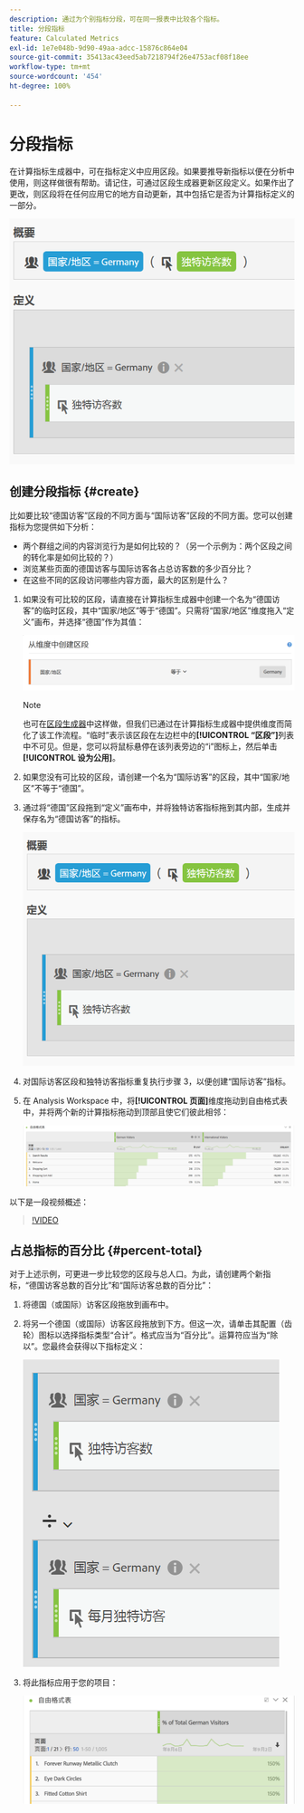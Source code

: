 ```yaml
---
description: 通过为个别指标分段，可在同一报表中比较各个指标。
title: 分段指标
feature: Calculated Metrics
exl-id: 1e7e048b-9d90-49aa-adcc-15876c864e04
source-git-commit: 35413ac43eed5ab7218794f26e4753acf08f18ee
workflow-type: tm+mt
source-wordcount: '454'
ht-degree: 100%

---
```


# 分段指标

在计算指标生成器中，可在指标定义中应用区段。如果要推导新指标以便在分析中使用，则这样做很有帮助。请记住，可通过区段生成器更新区段定义。如果作出了更改，则区段将在任何应用它的地方自动更新，其中包括它是否为计算指标定义的一部分。

![](assets/german-visitors.png)

## 创建分段指标 {#create}

比如要比较“德国访客”区段的不同方面与“国际访客”区段的不同方面。您可以创建指标为您提供如下分析：

* 两个群组之间的内容浏览行为是如何比较的？（另一个示例为：两个区段之间的转化率是如何比较的？）
* 浏览某些页面的德国访客与国际访客各占总访客数的多少百分比？
* 在这些不同的区段访问哪些内容方面，最大的区别是什么？

1. 如果没有可比较的区段，请直接在计算指标生成器中创建一个名为“德国访客”的临时区段，其中“国家/地区”等于“德国”。只需将“国家/地区”维度拖入“定义”画布，并选择“德国”作为其值：

   ![](assets/segment-from-dimension.png)

   >[!NOTE]
   >
   >也可在[区段生成器](/help/components/segmentation/segmentation-workflow/seg-build.md)中这样做，但我们已通过在计算指标生成器中提供维度而简化了该工作流程。“临时”表示该区段在左边栏中的&#x200B;**[!UICONTROL “区段”]**&#x200B;列表中不可见。但是，您可以将鼠标悬停在该列表旁边的“i”图标上，然后单击&#x200B;**[!UICONTROL 设为公用]**。

1. 如果您没有可比较的区段，请创建一个名为“国际访客”的区段，其中“国家/地区”不等于“德国”。
1. 通过将“德国”区段拖到“定义”画布中，并将独特访客指标拖到其内部，生成并保存名为“德国访客”的指标。

   ![](assets/german-visitors.png)

1. 对国际访客区段和独特访客指标重复执行步骤 3，以便创建“国际访客”指标。
1. 在 Analysis Workspace 中，将&#x200B;**[!UICONTROL 页面]**&#x200B;维度拖动到自由格式表中，并将两个新的计算指标拖动到顶部且使它们彼此相邻：

   ![](assets/workspace-pages.png)

以下是一段视频概述：

>[!VIDEO](https://video.tv.adobe.com/v/25407/?quality=12)

## 占总指标的百分比 {#percent-total}

对于上述示例，可更进一步比较您的区段与总人口。为此，请创建两个新指标，“德国访客总数的百分比”和“国际访客总数的百分比”：

1. 将德国（或国际）访客区段拖放到画布中。
1. 将另一个德国（或国际）访客区段拖放到下方。但这一次，请单击其配置（齿轮）图标以选择指标类型“合计”。格式应当为“百分比”。运算符应当为“除以”。您最终会获得以下指标定义：

   ![](assets/cm_metric_total.png)

1. 将此指标应用于您的项目：

   ![](assets/cm_percent_total.png)
